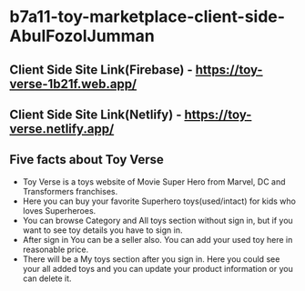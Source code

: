 # b7a11-toy-marketplace-client-side-AbulFozolJumman
## Client Side Site Link(Firebase) - https://toy-verse-1b21f.web.app/
## Client Side Site Link(Netlify) - https://toy-verse.netlify.app/
## Five facts about Toy Verse
- Toy Verse is a toys website of Movie Super Hero from Marvel, DC and Transformers franchises.
- Here you can buy your favorite Superhero toys(used/intact) for kids who loves Superheroes.
- You can browse Category and All toys section without sign in, but if you want to see toy details you have to sign in.
- After sign in You can be a seller also. You can add your used toy here in reasonable price.
- There will be a My toys section after you sign in. Here you could see your all added toys and you can update your product information or you can delete it.
